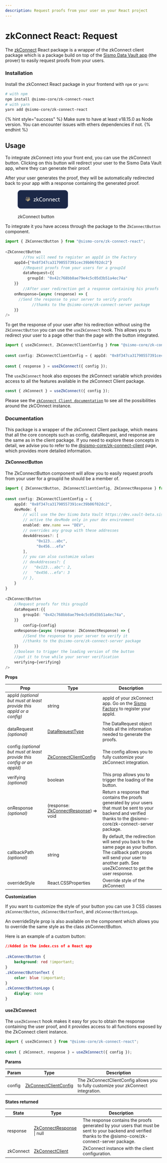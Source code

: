 ```yaml
---
description: Request proofs from your user on your React project
---
```


# zkConnect React: Request

The [zkConnect](https://docs.sismo.io/sismo-docs/what-is-sismo/zkconnect) React package is a wrapper of the zkConnect client package which is a package build on top of the [Sismo Data Vault app](https://docs.sismo.io/sismo-docs/technical-documentation/data-vault-app) (the prover) to easily request proofs from your users.

### Installation

Install the zkConnect React package in your frontend with `npm` or `yarn`:

```bash
# with npm
npm install @sismo-core/zk-connect-react
# with yarn
yarn add @sismo-core/zk-connect-react
```

{% hint style="success" %}
Make sure to have at least v18.15.0 as Node version. You can encounter issues with ethers dependencies if not.
{% endhint %}

## Usage

To integrate zkConnect into your front end, you can use the zkConnect button. Clicking on this button will redirect your user to the Sismo Data Vault app, where they can generate their proof.

After your user generates the proof, they will be automatically redirected back to your app with a response containing the generated proof.

<figure><img src="../../.gitbook/assets/zkConnect.png" alt=""><figcaption><p>zkConnect button</p></figcaption></figure>

To integrate it you have access through the package to the `ZkConnectButton` component.

```typescript
import { ZkConnectButton } from "@sismo-core/zk-connect-react";

<ZkConnectButton 
		//You will need to register an appId in the Factory
    appId={"0x8f347ca31790557391cec39b06f02dc2"}
		//Request proofs from your users for a groupId
		dataRequest={{
          groupId: "0x42c768bb8ae79e4c5c05d3b51a4ec74a"
    }}
		//After user redirection get a response containing his proofs 
    onResponse={async (response) => {
      //Send the response to your server to verify proofs
			//thanks to the @sismo-core/zk-connect-server package
    }}
/>
```

To get the response of your user after his redirection without using the `ZkConnectButton` you can use the `useZkConnect` hook. This allows you to redirect your user to a page other than the page with the button integrated.

```typescript
import { useZkConnect, ZkConnectClientConfig } from "@sismo-core/zk-connect-react";

const config: ZkConnectClientConfig = { appId: "0x8f347ca31790557391cec39b06f02dc2" };

const { response } = useZkConnect({ config });
```

The `useZkConnect` hook also exposes the zkConnect variable which provides access to all the features available in the zkConnect Client package.

```typescript
const { zkConnect } = useZkConnect({ config });
```

Please see the [`zkConnect Client documentation`](https://docs.sismo.io/sismo-docs/technical-documentation/zkconnect/zkconnect-client-request) to see all the possibilities around the zkCOnnect instance.

### Documentation

This package is a wrapper of the zkConnect Client package, which means that all the core concepts such as config, dataRequest, and response are the same as in the client package. If you need to explore these concepts in detail, we advise you to refer to the [@sismo-core/zk-connect-client](https://docs.sismo.io/sismo-docs/technical-documentation/zkconnect/zkconnect-client-request) page, which provides more detailed information.

#### ZkConnectButton

The ZkConnectButton component will allow you to easily request proofs from your user for a groupId he should be a member of.

```typescript
import { ZkConnectButton, ZkConnectClientConfig, ZkConnectResponse } from "@sismo-core/zk-connect-react";

const config: ZkConnectClientConfig = {
	appId: "0x8f347ca31790557391cec39b06f02dc2", 
	devMode: {
		// will use the Dev Sismo Data Vault https://dev.vault-beta.sismo.io
		// active the devMode only in your dev environment 
		enabled: env.name === "DEV", 
		// overrides any group with these addresses
		devAddresses?: [ 
		      "0x123...abc", 
		      "0x456...efa"
		],
		// you can also customize values
		// devAddresses?: {
		//   "0x123...abc": 2,
		//   "0x456...efa": 3
		// },
	}
}

<ZkConnectButton 
	//Request proofs for this groupId
	dataRequest:{{
		groupId: "0x42c768bb8ae79e4c5c05d3b51a4ec74a",
	}}
    	config={config}
	onResponse={async (response: ZkConnectResponse) => {
		//Send the response to your server to verify it
		//thanks to the @sismo-core/zk-connect-server package
	}}
	//boolean to trigger the loading version of the button
	//put it to true while your server verification
	verifying={verifying}
/>
```

**Props**

| Prop                                                                  | Type                                                                                                                                            | Description                                                                                                                                                                             |
| --------------------------------------------------------------------- | ----------------------------------------------------------------------------------------------------------------------------------------------- | --------------------------------------------------------------------------------------------------------------------------------------------------------------------------------------- |
| appId _(optional but must at least provide this appId or a config)_   | string                                                                                                                                          | appId of your zkConnect app. Go on the [Sismo Factory](https://factory.sismo.io/apps-explorer) to register your appId.                                                                  |
| dataRequest _(optional)_                                              | [DataRequestType](https://docs.sismo.io/sismo-docs/technical-documentation/zkconnect/zkconnect-client-request#datarequest)                      | The DataRequest object holds all the information needed to generate the proofs.                                                                                                         |
| config _(optional but must at least provide this config or an appId)_ | [ZkConnectClientConfig](https://docs.sismo.io/sismo-docs/technical-documentation/zkconnect/zkconnect-client-request#zkconnectclientconfig)      | The config allows you to fully customize your zkConnect integration.                                                                                                                    |
| verifying _(optional)_                                                | boolean                                                                                                                                         | This prop allows you to trigger the loading of the button.                                                                                                                              |
| onResponse _(optional)_                                               | (response: [ZkConnectResponse](https://docs.sismo.io/sismo-docs/technical-documentation/zkconnect/zkconnect-client-request#getresponse)) ⇒ void | Return a response that contains the proofs generated by your users that must be sent to your backend and verified thanks to the @sismo-core/zk-connect-server package.                  |
| callbackPath _(optional)_                                             | string                                                                                                                                          | By default, the redirection will send you back to the same page as your button. The callback path props will send your user to another path. See useZkConnect to get the user response. |
| overrideStyle                                                         | React.CSSProperties                                                                                                                             | Override style of the zkConnect                                                                                                                                                         |

**Customization**

If you want to customize the style of your button you can use 3 CSS classes `zkConnectButton`, `zkConnectButtonText`, and `zkConnectButtonLogo`.

An overrideStyle prop is also available on the component which allows you to override the same style as the class zkConnectButton.

Here is an example of a custom button:

```css
//Added in the index.css of a React app

.zkConnectButton {
	background: red !important;
}
.zkConnectButtonText {
	color: blue !important;
}
.zkConnectButtonLogo {
	display: none
}
```

#### useZkConnect

The `useZkConnect` hook makes it easy for you to obtain the response containing the user proof, and it provides access to all functions exposed by the ZkConnect client instance.

```typescript
import { useZkConnect } from "@sismo-core/zk-connect-react";

const { zkConnect, response } = useZkConnect({ config });
```

**Params**

| Param  | Type                                                                                                                                       | Description                                                                          |
| ------ | ------------------------------------------------------------------------------------------------------------------------------------------ | ------------------------------------------------------------------------------------ |
| config | [ZkConnectClientConfig](https://docs.sismo.io/sismo-docs/technical-documentation/zkconnect/zkconnect-client-request#zkconnectclientconfig) | The ZkConnectClientConfig allows you to fully customize your zkConnect integration.  |

**States returned**

| State     | Type                                                                                                                                 | Description                                                                                                                                                  |
| --------- | ------------------------------------------------------------------------------------------------------------------------------------ | ------------------------------------------------------------------------------------------------------------------------------------------------------------ |
| response  | [ZkConnectResponse](https://docs.sismo.io/sismo-docs/technical-documentation/zkconnect/zkconnect-client-request#getresponse) \| null | The response contains the proofs generated by your users that must be sent to your backend and verified thanks to the @sismo-core/zk-connect-server package. |
| zkConnect | [ZkConnectClient](https://docs.sismo.io/sismo-docs/technical-documentation/zkconnect/zkconnect-client-request)                       | ZkConnect instance with the client configuration.                                                                                                            |
